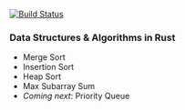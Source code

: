[![Build Status](https://travis-ci.org/joelpalmer/dsa.svg?branch=master)](https://travis-ci.org/joelpalmer/dsa)

### Data Structures & Algorithms in Rust

*   Merge Sort
*   Insertion Sort
*   Heap Sort
*   Max Subarray Sum
*   _Coming next_: Priority Queue